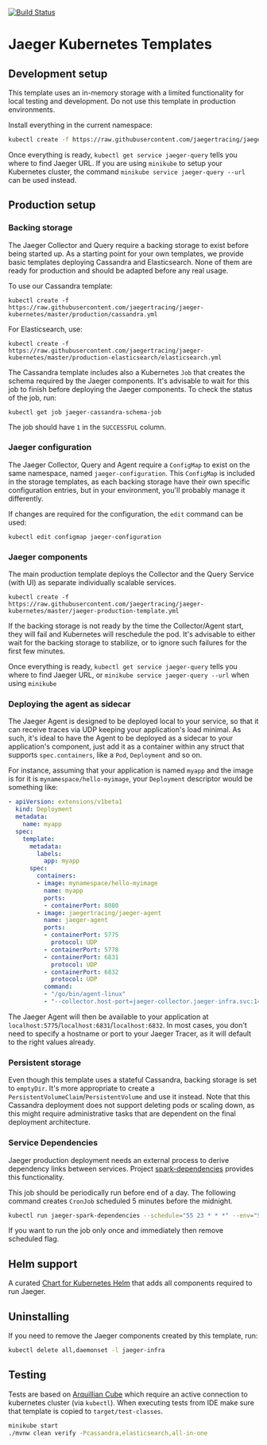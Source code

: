 [![Build Status][ci-img]][ci]

# Jaeger Kubernetes Templates

## Development setup
This template uses an in-memory storage with a limited functionality for local testing and development.
Do not use this template in production environments.

Install everything in the current namespace:
```bash
kubectl create -f https://raw.githubusercontent.com/jaegertracing/jaeger-kubernetes/master/all-in-one/jaeger-all-in-one-template.yml
```

Once everything is ready, `kubectl get service jaeger-query` tells you where to find Jaeger URL.
If you are using `minikube` to setup your Kubernetes cluster, the command `minikube service jaeger-query --url`
can be used instead.

## Production setup

### Backing storage

The Jaeger Collector and Query require a backing storage to exist before being started up. As a starting point for your own 
templates, we provide basic templates deploying Cassandra and Elasticsearch. None of them are ready for production and should
be adapted before any real usage.

To use our Cassandra template:

    kubectl create -f https://raw.githubusercontent.com/jaegertracing/jaeger-kubernetes/master/production/cassandra.yml

For Elasticsearch, use:

    kubectl create -f https://raw.githubusercontent.com/jaegertracing/jaeger-kubernetes/master/production-elasticsearch/elasticsearch.yml

The Cassandra template includes also a Kubernetes `Job` that creates the schema required by the Jaeger components. It's advisable
to wait for this job to finish before deploying the Jaeger components. To check the status of the job, run:

    kubectl get job jaeger-cassandra-schema-job

The job should have `1` in the `SUCCESSFUL` column.

### Jaeger configuration

The Jaeger Collector, Query and Agent require a `ConfigMap` to exist on the same namespace, named `jaeger-configuration`.
This `ConfigMap` is included in the storage templates, as each backing storage have their own specific configuration entries,
but in your environment, you'll probably manage it differently.

If changes are required for the configuration, the `edit` command can be used:

    kubectl edit configmap jaeger-configuration

### Jaeger components

The main production template deploys the Collector and the Query Service (with UI) as separate individually scalable services.

    kubectl create -f https://raw.githubusercontent.com/jaegertracing/jaeger-kubernetes/master/jaeger-production-template.yml

If the backing storage is not ready by the time the Collector/Agent start, they will fail and Kubernetes will reschedule the
pod. It's advisable to either wait for the backing storage to stabilize, or to ignore such failures for the first few minutes.

Once everything is ready, `kubectl get service jaeger-query` tells you where to find Jaeger URL, or 
`minikube service jaeger-query --url` when using `minikube`

### Deploying the agent as sidecar
The Jaeger Agent is designed to be deployed local to your service, so that it can receive traces via UDP keeping your
application's load minimal. As such, it's ideal to have the Agent to be deployed as a sidecar to your application's component,
just add it as a container within any struct that supports `spec.containers`, like a `Pod`, `Deployment` and so on.

For instance, assuming that your application is named `myapp` and the image is for it is `mynamespace/hello-myimage`, your
`Deployment` descriptor would be something like:

```yaml
- apiVersion: extensions/v1beta1
  kind: Deployment
  metadata:
    name: myapp
  spec:
    template:
      metadata:
        labels:
          app: myapp
      spec:
        containers:
        - image: mynamespace/hello-myimage
          name: myapp
          ports:
          - containerPort: 8080
        - image: jaegertracing/jaeger-agent
          name: jaeger-agent
          ports:
          - containerPort: 5775
            protocol: UDP
          - containerPort: 5778
          - containerPort: 6831
            protocol: UDP
          - containerPort: 6832
            protocol: UDP
          command:
          - "/go/bin/agent-linux"
          - "--collector.host-port=jaeger-collector.jaeger-infra.svc:14267"
```

The Jaeger Agent will then be available to your application at `localhost:5775`/`localhost:6831`/`localhost:6832`.
In most cases, you don't need to specify a hostname or port to your Jaeger Tracer, as it will default to the right
values already.

### Persistent storage
Even though this template uses a stateful Cassandra, backing storage is set to `emptyDir`. It's more
appropriate to create a `PersistentVolumeClaim`/`PersistentVolume` and use it instead. Note that this
Cassandra deployment does not support deleting pods or scaling down, as this might require
administrative tasks that are dependent on the final deployment architecture.

### Service Dependencies
Jaeger production deployment needs an external process to derive dependency links between
services. Project [spark-dependencies](https://github.com/jaegertracing/spark-dependencies) provides
this functionality.

This job should be periodically run before end of a day. The following command creates `CronJob`
scheduled 5 minutes before the midnight.

```bash
kubectl run jaeger-spark-dependencies --schedule="55 23 * * *" --env="STORAGE=cassandra" --env="CASSANDRA_CONTACT_POINTS=cassandra:9042"  --restart=Never --image=jaegertracing/spark-dependencies
```

If you want to run the job only once and immediately then remove scheduled flag.

## Helm support
A curated [Chart for Kubernetes Helm](https://github.com/kubernetes/charts/tree/master/incubator/jaeger) that adds all components required to run Jaeger.

## Uninstalling
If you need to remove the Jaeger components created by this template, run:

```bash
kubectl delete all,daemonset -l jaeger-infra
```

## Testing
Tests are based on [Arquillian Cube](http://arquillian.org/arquillian-cube/) which require an active connection to
kubernetes cluster (via `kubectl`). When executing tests from IDE make sure that template is copied to
`target/test-classes`.

```bash
minikube start
./mvnw clean verify -Pcassandra,elasticsearch,all-in-one
```

   [ci-img]: https://travis-ci.org/jaegertracing/jaeger-kubernetes.svg?branch=master
   [ci]: https://travis-ci.org/jaegertracing/jaeger-kubernetes
